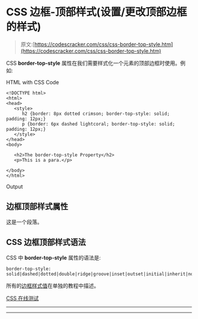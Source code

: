 # CSS 边框-顶部样式(设置/更改顶部边框的样式)

> 原文:[https://codescracker.com/css/css-border-top-style.htm](https://codescracker.com/css/css-border-top-style.htm)

CSS **border-top-style** 属性在我们需要样式化一个元素的顶部边框时使用。例如:

HTML with CSS Code

```
<!DOCTYPE html>
<html>
<head>
   <style>
      h2 {border: 8px dotted crimson; border-top-style: solid; padding: 12px;}
      p {border: 6px dashed lightcoral; border-top-style: solid; padding: 12px;}
   </style>
</head>
<body>

   <h2>The border-top-style Property</h2>
   <p>This is a para.</p>

</body>
</html>
```

Output

## 边框顶部样式属性

这是一个段落。

## CSS 边框顶部样式语法

CSS 中 **border-top-style** 属性的语法是:

```
border-top-style: solid|dashed|dotted|double|ridge|groove|inset|outset|initial|inherit|none|hidden;
```

所有的[边框样式值](/css/css-border-style-values.htm)在单独的教程中描述。

[CSS 在线测试](/exam/showtest.php?subid=5)

* * *

* * *